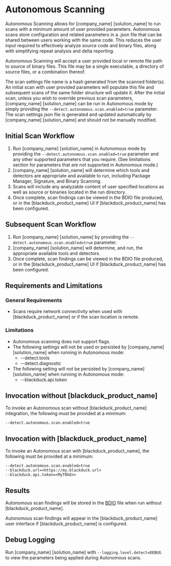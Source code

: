 # Autonomous Scanning

Autonomous Scanning allows for [company_name] [solution_name] to run scans with a minimum amount of user provided parameters. Autonomous scans store configuration and related parameters in a .json file that can be shared between users working with the same code. This reduces the user input required to effectively analyze source code and binary files, along with simplifying repeat analysis and delta reporting.

Autonomous Scanning will accept a user provided local or remote file path to source of binary files. This file may be a single executable, a directory of source files, or a combination thereof.

The scan settings file name is a hash generated from the scanned folder(s). An initial scan with user provided parameters will populate this file and subsequent scans of the same folder structure will update it. After the initial scan, unless you wish to override previous scan parameters, [company_name] [solution_name] can be run in Autonomous mode by simply providing the `--detect.autonomous.scan.enabled=true` parameter.
<note type="note">The scan settings json file is generated and updated automatically by [company_name] [solution_name] and should not be manually modified.</note>

## Initial Scan Workflow

1. Run [company_name] [solution_name] in Autonomous mode by providing the `--detect.autonomous.scan.enabled=true` parameter and any other supported parameters that you require. (See limitations section for parameters that are not supported in Autonomous mode.)
1. [company_name] [solution_name] will determine which tools and detectors are appropriate and available to run, including Package Manager, Signature, and Binary Scanning.
1. Scans will include any analyzable content of user specified locations as well as source or binaries located in the run directory.
1. Once complete, scan findings can be viewed in the BDIO file produced, or in the [blackduck_product_name] UI if [blackduck_product_name] has been configured.

## Subsequent Scan Workflow

1. Run [company_name] [solution_name] by providing the `--detect.autonomous.scan.enabled=true` parameter.
1. [company_name] [solution_name] will determine, and run, the appropriate available tools and detectors.
1. Once complete, scan findings can be viewed in the BDIO file produced, or in the [blackduck_product_name] UI if [blackduck_product_name] has been configured.

## Requirements and Limitations

### General Requirements

 * Scans require network connectivity when used with [blackduck_product_name] or if the scan location is remote.
 
 ### Limitations
 * Autonomous scanning does not support flags.
 * The following settings will not be used or persisted by [company_name] [solution_name] when running in Autonomous mode:
    * --detect.tools
    * --detect.diagnostic
* The following setting will not be persisted by [company_name] [solution_name] when running in Autonomous mode:
    * --blackduck.api.token

## Invocation without [blackduck_product_name]
To invoke an Autonomous scan without [blackduck_product_name] integration, the following must be provided at a minimum:   
 ```
--detect.autonomous.scan.enabled=true
```
## Invocation with [blackduck_product_name]
To invoke an Autonomous scan with [blackduck_product_name], the following must be provided at a minimum:   
 ```
--detect.autonomous.scan.enabled=true
--blackduck.url=<https://my.blackduck.url>
--blackduck.api.token=<MyT0kEn>
```

## Results
Autonomous scan findings will be stored in the [BDIO](../properties/configuration/paths.html#ariaid-title4) file when run without [blackduck_product_name].

Autonomous scan findings will appear in the [blackduck_product_name] user interface if [blackduck_product_name] is configured.

## Debug Logging
Run [company_name] [solution_name] with `--logging.level.detect=DEBUG` to view the parameters being applied during Autonomous scans.
